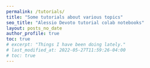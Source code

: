```yaml
---
permalink: /tutorials/
title: "Some tutorials about various topics"
seo_title: "Alessio Devoto tutorial colab notebooks"
layout: posts_no_date
author_profile: true
toc: true
# excerpt: "Things I have been doing lately."
# last_modified_at: 2022-05-27T11:59:26-04:00
# toc: true
---
```



